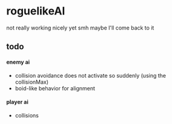 # roguelikeAI
not really working nicely yet smh
maybe I'll come back to it
## todo
#### enemy ai
 - collision avoidance does not activate so suddenly (using the collisionMax)
 - boid-like behavior for alignment 
#### player ai
 - collisions
